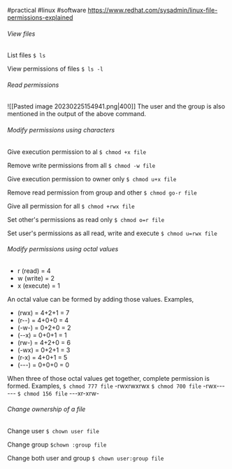 #practical  #linux #software 
https://www.redhat.com/sysadmin/linux-file-permissions-explained

###### View files
List files
`$ ls`

View permissions of files
`$ ls -l`

###### Read permissions
![[Pasted image 20230225154941.png|400]]
The user and the group is also mentioned in the output of the above command.

###### Modify permissions using characters
Give execution permission to al 
`$ chmod +x file`

Remove write permissions from all
`$ chmod -w file`

Give execution permission to owner only
`$ chmod u+x file`

Remove read permission from group and other
`$ chmod go-r file`

Give all permission for all
`$ chmod +rwx file`

Set other's permissions as read only
`$ chmod o=r file` 

Set user's permissions as all read, write and execute
`$ chmod u=rwx file`

###### Modify permissions using octal values
- r (read) = 4
- w (write) = 2
- x (execute) = 1

An octal value can be formed by adding those values. Examples,
- (rwx) = 4+2+1 = 7
- (r--)   = 4+0+0 = 4
- (-w-) = 0+2+0 = 2
- (--x)  = 0+0+1 = 1
- (rw-) = 4+2+0 = 6
- (-wx) = 0+2+1 = 3
- (r-x)  = 4+0+1 = 5
- (---) = 0+0+0 = 0

When three of those octal values get together, complete permission is formed. Examples,
`$ chmod 777 file` -rwxrwxrwx
`$ chmod 700 file` -rwx------
`$ chmod 156 file` ---xr-xrw-
###### Change ownership of a file
Change user
`$ chown user file`

Change group
`$chown :group file`

Change both user and group
`$ chown user:group file`

